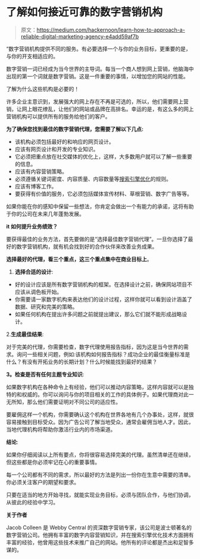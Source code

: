 # 了解如何接近可靠的数字营销机构

> 原文：<https://medium.com/hackernoon/learn-how-to-approach-a-reliable-digital-marketing-agency-e4add59af7b>

“数字营销机构提供不同的服务。有必要选择一个与你的业务目标，更重要的是，与你的开支相适应的。

数字营销一词已经成为当今世界的主导词。每当一个商人想到网上营销，他脑海中出现的第一个词就是数字营销。这是一件重要的事情，以增加您的网站的性能。

了解为什么这些机构是必要的！

许多企业主意识到，发展强大的网上存在不再是可选的，所以，他们需要网上营销，让网上眼花缭乱，让他们的网站或品牌在高排名。幸运的是，有这么多的网上营销机构可以提供所有的服务给他们的客户。

**为了确保您找到最佳的数字营销代理，您需要了解以下几点:**

*   该机构必须包括最好的和响应的网页设计。
*   应该有网页设计和开发的专业知识。
*   它必须把重点放在社交媒体的优化上，这样，大多数用户就可以了解一些重要的信息。
*   应该有内容营销策略。
*   必须遵循关键词密度、内容质量、内容数量等[搜索引擎优化](https://searchengineland.com/guide/what-is-seo)的规则。
*   应该有博客工作。
*   要获得有价值的服务，它必须包括媒体宣传材料、草根营销、数字广告等等。

如果你能在你的感知中保留一些想法，你肯定会做出一个有能力的承诺，这将有助于你的公司在未来几年蓬勃发展。

**it 如何提升业务绩效？**

要获得最佳的业务方法，首先要做的是“选择最佳数字营销代理”。一旦你选择了最好的数字营销机构，就有机会找到好的合作伙伴来改善业务成果。

**选择最好的代理，看三个重点，这三个重点集中在商业目标上**。

1.  **选择合适的设计**:

*   好的设计应该是所有数字营销机构的框架。在选择设计之前，确保网站项目不应该从调色板开始。
*   你需要请一家数字机构来表达他们的设计过程，这样你就可以看到设计涵盖了数据、研究和完美的策略。
*   如果任何机构在提出许多问题之前就提出建议，那么它们就不能形成战略设计。

2.**生成最佳结果**:

对于完美的代理，你需要检查，数字代理使用报告指标，因为这是当今世界的需求。询问一些相关问题，例如:该机构如何报告指标？成功企业的最佳衡量标准是什么？有没有开拓业务的长期计划？什么时候能找到最好的结果？

**3。检查是否有任何主题专业知识**:

如果数字机构在各种命令上有经验，他们可以推动内容策略，这样内容就可以是独特的和权威的。你可以询问与你的项目相关的工作的具体例子。如果代理商对此一无所知，那么他们需要证明对不同公司的适应性。

要雇佣这样一个机构，你需要确认这个机构在世界各地有几个办事处，这样，就很容易接触到目标受众。因为广告公司了解当地受众，通常会雇佣当地人才。因此，当地代理机构将帮助你激活行业内的市场渠道。

**结论**:

如果你仔细阅读以上所有要点，你将很容易选择完美的代理。虽然清单还在继续，但这些都是你必须牢记在心的重要事情。

每一个公司都有不同的需求，所以最好的方法是列出一份你在生意中需要的清单。你必须关注客户的期望和要求。

只要在适当的地方开始寻找，就能实现业务目标，必须与团队合作，与他们协调，从彼此的经验中学习。

**关于作者**

Jacob Colleen 是 Webby Central 的资深数字营销专家，该公司是波士顿著名的数字营销公司。他拥有丰富的数字内容营销知识，并在搜索引擎优化技术方面拥有丰富的经验，他曾用这些技术来推广自己的网站。他所有的评论都是杰出和足智多谋的。